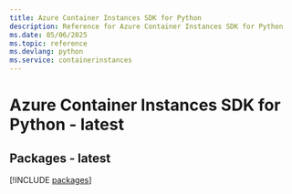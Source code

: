 ```yaml
---
title: Azure Container Instances SDK for Python
description: Reference for Azure Container Instances SDK for Python
ms.date: 05/06/2025
ms.topic: reference
ms.devlang: python
ms.service: containerinstances
---
```

# Azure Container Instances SDK for Python - latest
## Packages - latest
[!INCLUDE [packages](container-instances-index.md)]